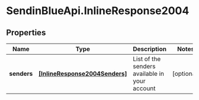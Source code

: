 # SendinBlueApi.InlineResponse2004

## Properties
Name | Type | Description | Notes
------------ | ------------- | ------------- | -------------
**senders** | [**[InlineResponse2004Senders]**](InlineResponse2004Senders.md) | List of the senders available in your account | [optional] 


